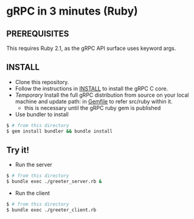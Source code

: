 gRPC in 3 minutes (Ruby)
========================

PREREQUISITES
-------------

This requires Ruby 2.1, as the gRPC API surface uses keyword args.

INSTALL
-------

- Clone this repository.
- Follow the instructions in [INSTALL](https://github.com/grpc/grpc/blob/master/INSTALL) to install the gRPC C core.
- *Temporary* Install the full gRPC distribution from source on your local machine and update path: in [Gemfile](https://github.com/grpc/grpc-common/blob/master/ruby/Gemfile) to refer src/ruby within it.
  - this is necessary until the gRPC ruby gem is published
- Use bundler to install
```sh
$ # from this directory
$ gem install bundler && bundle install
```

Try it! 
-------

- Run the server
```sh
$ # from this directory
$ bundle exec ./greeter_server.rb &
```

- Run the client
```sh
$ # from this directory
$ bundle exec ./greeter_client.rb
```

